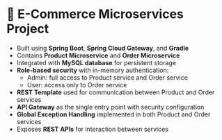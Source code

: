 # 🛒 E-Commerce Microservices Project

- Built using **Spring Boot**, **Spring Cloud Gateway**, and **Gradle**
- Contains **Product Microservice** and **Order Microservice**
- Integrated with **MySQL database** for persistent storage
- **Role-based security** with in-memory authentication:
  - Admin: full access to Product service and Order service
  - User: access only to Order service
- **REST Template** used for communication between Product and Order services
- **API Gateway** as the single entry point with security configuration
- **Global Exception Handling** implemented in both Product and Order services
- Exposes **REST APIs** for interaction between services

